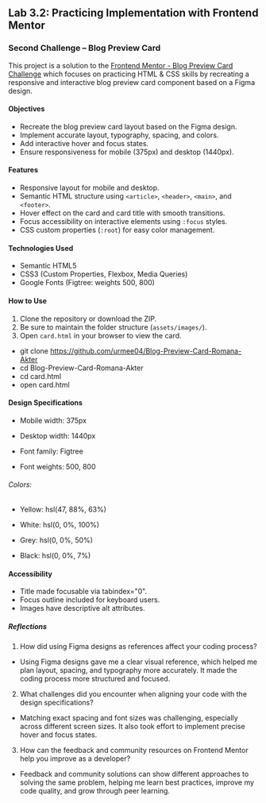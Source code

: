 ## Lab 3.2: Practicing Implementation with Frontend Mentor

### Second Challenge – Blog Preview Card

This project is a solution to the [Frontend Mentor - Blog Preview Card Challenge](https://www.frontendmentor.io/challenges/blog-preview-card-ckPaj01IcS) which focuses on practicing HTML & CSS skills by recreating a responsive and interactive blog preview card component based on a Figma design.

#### Objectives

- Recreate the blog preview card layout based on the Figma design.
- Implement accurate layout, typography, spacing, and colors.
- Add interactive hover and focus states.
- Ensure responsiveness for mobile (375px) and desktop (1440px).

#### Features

- Responsive layout for mobile and desktop.
- Semantic HTML structure using `<article>`, `<header>`, `<main>`, and `<footer>`.
- Hover effect on the card and card title with smooth transitions.
- Focus accessibility on interactive elements using `:focus` styles.
- CSS custom properties (`:root`) for easy color management.

#### Technologies Used

- Semantic HTML5
- CSS3 (Custom Properties, Flexbox, Media Queries)
- Google Fonts (Figtree: weights 500, 800)

#### How to Use

1. Clone the repository or download the ZIP.
2. Be sure to maintain the folder structure (`assets/images/`).
3. Open `card.html` in your browser to view the card.

- git clone https://github.com/urmee04/Blog-Preview-Card-Romana-Akter
- cd Blog-Preview-Card-Romana-Akter
- cd card.html
- open card.html

#### Design Specifications
- Mobile width: 375px

- Desktop width: 1440px

- Font family: Figtree

- Font weights: 500, 800

###### Colors:

- Yellow: hsl(47, 88%, 63%)

- White: hsl(0, 0%, 100%)

- Grey: hsl(0, 0%, 50%)

- Black: hsl(0, 0%, 7%)

#### Accessibility
- Title made focusable via tabindex="0".
- Focus outline included for keyboard users.
- Images have descriptive alt attributes.

##### Reflections

1. How did using Figma designs as references affect your coding process?

- Using Figma designs gave me a clear visual reference, which helped me plan layout, spacing, and typography more accurately. It made the coding process more structured and focused.

2. What challenges did you encounter when aligning your code with the design specifications?
 
 - Matching exact spacing and font sizes was challenging, especially across different screen sizes. It also took effort to implement precise hover and focus states.

3. How can the feedback and community resources on Frontend Mentor help you improve as a developer?

- Feedback and community solutions can show different approaches to solving the same problem, helping me learn best practices, improve my code quality, and grow through peer learning.















